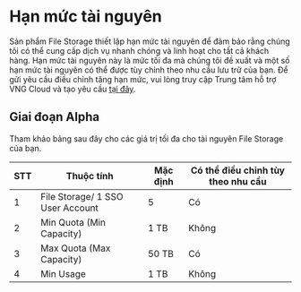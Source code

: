 # Hạn mức tài nguyên

Sản phẩm File Storage thiết lập hạn mức tài nguyên để đảm bảo rằng chúng tôi có thể cung cấp dịch vụ nhanh chóng và linh hoạt cho tất cả khách hàng. Hạn mức tài nguyên này là mức tối đa mà chúng tôi đề xuất và một số hạn mức tài nguyên có thể được tùy chỉnh theo nhu cầu lưu trữ của bạn. Để gửi yêu cầu điều chỉnh tăng hạn mức, vui lòng truy cập Trung tâm hỗ trợ VNG Cloud và tạo yêu cầu [tại đây](https://helpdesk.vngcloud.vn/portal/en/newticket).

## Giai đoạn Alpha

Tham khảo bảng sau đây cho các giá trị tối đa cho tài nguyên File Storage của bạn.

| STT | Thuộc tính | Mặc định | Có thể điều chỉnh tùy theo nhu cầu |
| --- | --- | --- | --- |
| 1 | File Storage/ 1 SSO User Account | 5 | Có |
| 2 | Min Quota (Min Capacity) | 1 TB | Không |
| 3 | Max Quota (Max Capacity) | 50 TB | Có |
| 4 | Min Usage | 1 TB | Không |
